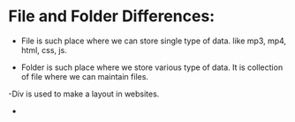 # File and Folder Differences:
- File is such place where we can store single type of data. like mp3, mp4, html, css, js.

- Folder is such place where we store various type of data. It is collection of file where we can maintain files.

-Div is used to make a layout in websites.

- 